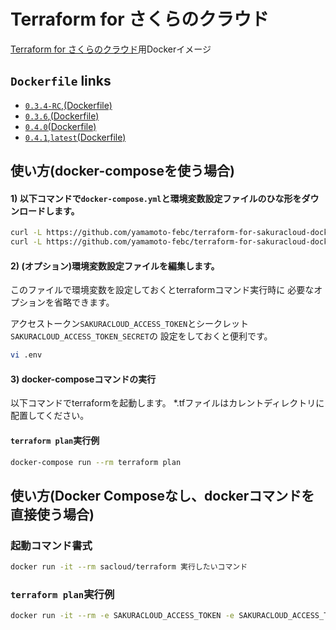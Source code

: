 
# Terraform for さくらのクラウド

[Terraform for さくらのクラウド](https://github.com/yamamoto-febc/terraform-provider-sakuracloud)用Dockerイメージ

## `Dockerfile` links

- [`0.3.4-RC`,(Dockerfile)](https://github.com/yamamoto-febc/terraform-for-sakuracloud-docker/tree/master/0.3.4-RC/)
- [`0.3.6`,(Dockerfile)](https://github.com/yamamoto-febc/terraform-for-sakuracloud-docker/tree/master/0.3.6/)
- [`0.4.0`(Dockerfile)](https://github.com/yamamoto-febc/terraform-for-sakuracloud-docker/tree/master/0.4.0/)
- [`0.4.1`,`latest`(Dockerfile)](https://github.com/yamamoto-febc/terraform-for-sakuracloud-docker/tree/master/0.4.1/)


## 使い方(docker-composeを使う場合)

#### 1) 以下コマンドで`docker-compose.yml`と環境変数設定ファイルのひな形をダウンロードします。

```bash
curl -L https://github.com/yamamoto-febc/terraform-for-sakuracloud-docker/raw/master/docker-compose.yml > docker-compose.yml
curl -L https://github.com/yamamoto-febc/terraform-for-sakuracloud-docker/raw/master/env-sample > .env
```

#### 2) (**オプション**)環境変数設定ファイルを編集します。

このファイルで環境変数を設定しておくとterraformコマンド実行時に
必要なオプションを省略できます。

アクセストークン`SAKURACLOUD_ACCESS_TOKEN`とシークレット`SAKURACLOUD_ACCESS_TOKEN_SECRET`の
設定をしておくと便利です。

```bash
vi .env
```

#### 3) docker-composeコマンドの実行

以下コマンドでterraformを起動します。
*.tfファイルはカレントディレクトリに配置してください。

#### `terraform plan`実行例
```bash
docker-compose run --rm terraform plan
```

## 使い方(Docker Composeなし、dockerコマンドを直接使う場合)


### 起動コマンド書式

```bash
docker run -it --rm sacloud/terraform 実行したいコマンド
```

### `terraform plan`実行例
```bash
docker run -it --rm -e SAKURACLOUD_ACCESS_TOKEN -e SAKURACLOUD_ACCESS_TOKEN_SECRET -v $PWD:/work sacloud/terraform plan
```



